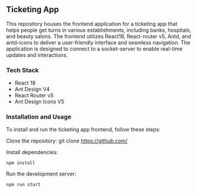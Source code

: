 ## Ticketing App

This repository houses the frontend application for a ticketing app that helps people get turns in various establishments, including banks, hospitals, and beauty salons. The frontend utilizes React18, React-router v5, Antd, and antd-icons to deliver a user-friendly interface and seamless navigation. The application is designed to connect to a socket-server to enable real-time updates and interactions.

### Tech Stack

- React 18
- Ant Design V4
- React Router v5
- Ant Design Icons V5

### Installation and Usage

To install and run the ticketing app frontend, follow these steps:

Clone the repository: git clone https://github.com/

Install dependencies:

```
npm install

```

Run the development server:

```
npm run start

```

